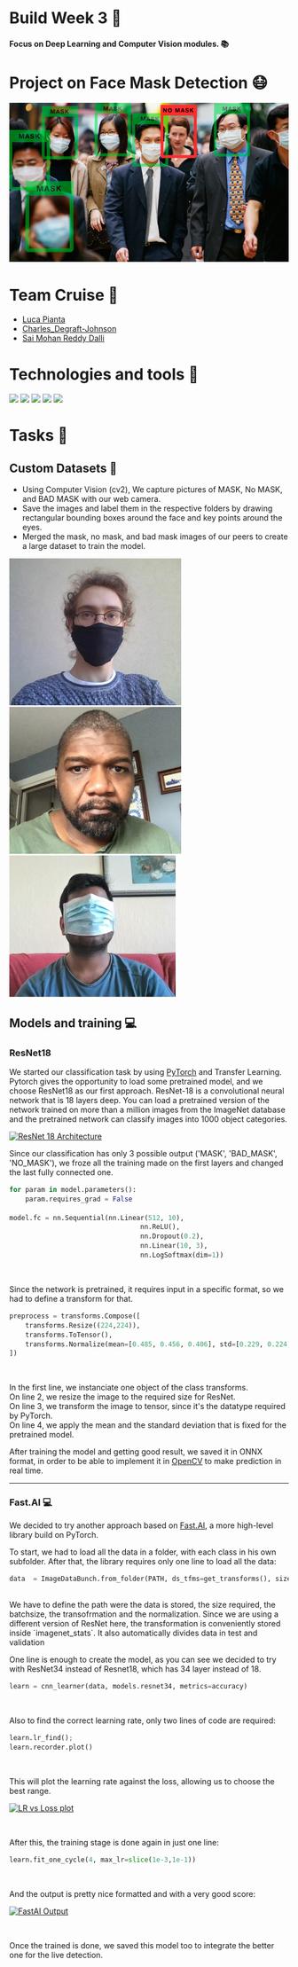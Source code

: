 # Build Week 3 👷
#### Focus on Deep Learning and Computer Vision modules. 📚

# Project on Face Mask Detection 😷

![](mask-detection-sample.jpg)

# Team Cruise 🚗
* [Luca Pianta](https://github.com/lpianta)
* [Charles_Degraft-Johnson](https://github.com/charleeboy)
* [Sai Mohan Reddy Dalli](https://github.com/smr-dalli)

# Technologies and tools 🧰
![](https://img.shields.io/badge/OS-LINUX/WINDOWS-informational?style=flat&logo=<LOGO_NAME>&logoColor=white&color=2bbc8a) ![](https://img.shields.io/badge/CODE-PYTHON-informational?style=flat&logo=<LOGO_NAME>&logoColor=white&color=2bbc8a) ![](https://img.shields.io/badge/Library-PyTorch-informational?style=flat&logo=<LOGO_NAME>&logoColor=white&color=2bbc8a) ![](https://img.shields.io/badge/Library-Fast.ai-informational?style=flat&logo=<LOGO_NAME>&logoColor=white&color=2bbc8a) ![](https://img.shields.io/badge/Library-OpenCV-informational?style=flat&logo=<LOGO_NAME>&logoColor=white&color=2bbc8a)

# Tasks 📝
## Custom Datasets 📸
* Using Computer Vision (cv2), We capture pictures of MASK, No MASK, and BAD MASK with our web camera.
* Save the images and label them in the respective folders by drawing rectangular bounding boxes around the face and key points around the eyes.
* Merged the mask, no mask, and bad mask images of our peers to create a large dataset to train the model.

<img src="luca.jpg" width="310"/> <img src="Charles.jpg" width="310"/> <img src="sai.jpg" width="300"/>

##  Models and training 💻
### ResNet18

We started our classification task by using [PyTorch](https://pytorch.org/) and Transfer Learning.  <br>
Pytorch gives the opportunity to load some pretrained model, and we choose ResNet18 as our first approach. ResNet-18 is a convolutional neural network that is 18 layers deep. You can load a pretrained version of the network trained on more than a million images from the ImageNet database and the pretrained network can classify images into 1000 object categories. <br>

[![ResNet 18 Architecture](https://i.stack.imgur.com/pkPi3.png "ResNet 18 Architecture")](https://i.stack.imgur.com/pkPi3.png "ResNet 18 Architecture")

Since our classification has only 3 possible output ('MASK', 'BAD_MASK', 'NO_MASK'), we froze all the training made on the first layers and changed the last fully connected one.

```python
for param in model.parameters():
    param.requires_grad = False

model.fc = nn.Sequential(nn.Linear(512, 10),
                                 nn.ReLU(),
                                 nn.Dropout(0.2),
                                 nn.Linear(10, 3),
                                 nn.LogSoftmax(dim=1))
```
<br>

Since the network is pretrained, it requires input in a specific format, so we had to define a transform for that. <br>

```python
preprocess = transforms.Compose([
    transforms.Resize((224,224)),
    transforms.ToTensor(),
    transforms.Normalize(mean=[0.485, 0.456, 0.406], std=[0.229, 0.224, 0.225]),
])
```
<br>

In the first line, we instanciate one object of the class transforms.<br>
On line 2, we resize the image to the required size for ResNet.<br>
On line 3, we transform the image to tensor, since it's the datatype required by PyTorch.<br>
On line 4, we apply the mean and the standard deviation that is fixed for the pretrained model.
<br>

After training the model and getting good result, we saved it in ONNX format, in order to be able to implement it in [OpenCV](https://opencv.org/) to make prediction in real time.

---
### Fast.AI 💻

We decided to try another approach based on [Fast.AI](https://docs.fast.ai/index.html), a more high-level library build on PyTorch. <br>

To start, we had to load all the data in a folder, with each class in his own subfolder. After that, the library requires only one line to load all the data:  <br>
```python
data  = ImageDataBunch.from_folder(PATH, ds_tfms=get_transforms(), size=sz, bs=bs, valid_pct=0.2).normalize(imagenet_stats)
```
<br>
We have to define the path were the data is stored, the size required, the batchsize, the transofrmation and the normalization. Since we are using a different version of ResNet here, the transformation is conveniently stored inside `imagenet_stats`. It also automatically divides data in test and validation <br>

One line is enough to create the model, as you can see we decided to try with ResNet34 instead of Resnet18, which has 34 layer instead of 18.

```python
learn = cnn_learner(data, models.resnet34, metrics=accuracy)
```
<br>

Also to find the correct learning rate, only two lines of code are required: <br>
```python
learn.lr_find();
learn.recorder.plot()
```
<br>

This will plot the learning rate against the loss, allowing us to choose the best range.

[![LR vs Loss plot](https://i.ibb.co/3v0mVq4/lr-plot.png "LR vs Loss plot")](https://i.ibb.co/3v0mVq4/lr-plot.png "LR vs Loss plot")

<br>

After this, the training stage is done again in just one line: <br>

```python
learn.fit_one_cycle(4, max_lr=slice(1e-3,1e-1))
```
<br>

And the output is pretty nice formatted and with a very good score: <br>

[![FastAI Output](https://i.ibb.co/F7NW2cN/training-fastai.png "FastAI Output")](https://i.ibb.co/F7NW2cN/training-fastai.png "FastAI Output")

<br>

Once the trained is done, we saved this model too to integrate the better one for the live detection.



